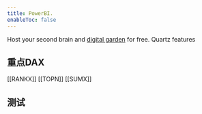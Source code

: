 ```yaml
---
title: PowerBI.
enableToc: false
---
```


Host your second brain and [digital garden](https://jzhao.xyz/posts/networked-thought) for free. Quartz features

## 重点DAX
[[RANKX]]
[[TOPN]]
[[SUMX]]

## 测试


